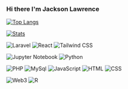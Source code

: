 ### Hi there I'm Jackson Lawrence <a href="https://github.com/jacksonciek"></a>

[![Top Langs](https://github-readme-stats.vercel.app/api/top-langs/?username=jacksonciek&hide=asp.net&layout=compact&theme=tokyonight&hide_border=true&langs_count=10&title_color=22a4b3&custom_title=Top%20Languages)](https://github.com/jacksonciek)

[![Stats](https://github-readme-stats.vercel.app/api?username=jacksonciek&theme=tokyonight&hide_border=true&custom_title=Jackson%27s%20GitHub%20Stats&title_color=22a4b3&count_private=true&show_icons=true)](https://github.com/jacksonciek)

![Laravel](https://img.shields.io/badge/-Laravel-ffdedb?style=flat&logo=Laravel)
![React](https://img.shields.io/badge/-React-023e6b?style=flat&logo=react&logoColor=b3f7ff)
![Tailwind CSS](https://img.shields.io/badge/-TailwindCSS-black?style=flat&logo=tailwindcss&logoColor=06B6D4)

![Jupyter Notebook](https://img.shields.io/badge/-Jupyter_Notebook-663304?style=flat&logo=jupyter)
![Python](https://img.shields.io/badge/-Python-f7cd14?style=flat&logo=Python&logoColor=blue&color=f7cd14)

![PHP](https://img.shields.io/badge/-PHP-1e0257?style=flat&logo=php&logoColor=7c60b5)
![MySql](https://img.shields.io/badge/-MySql-d4d4d4?style=flat&logo=mysql&logoColor=4479A1)
![JavaScript](https://img.shields.io/badge/-JavaScript-black?style=flat&logo=javascript&logoColor=yellow)
![HTML](https://img.shields.io/badge/-HTML-ffdbb0?style=flat&logo=html5&logoColor=de7b02)
![CSS](https://img.shields.io/badge/-CSS-9ae4fc?style=flat&logo=Css3&logoColor=2a96f5)

![Web3](https://img.shields.io/badge/-Web3.js-black?style=flat&logo=Web3.js&logoColor=F16822)
![R](https://img.shields.io/badge/R-276DC3?style=flat&logo=r&logoColor=white)
